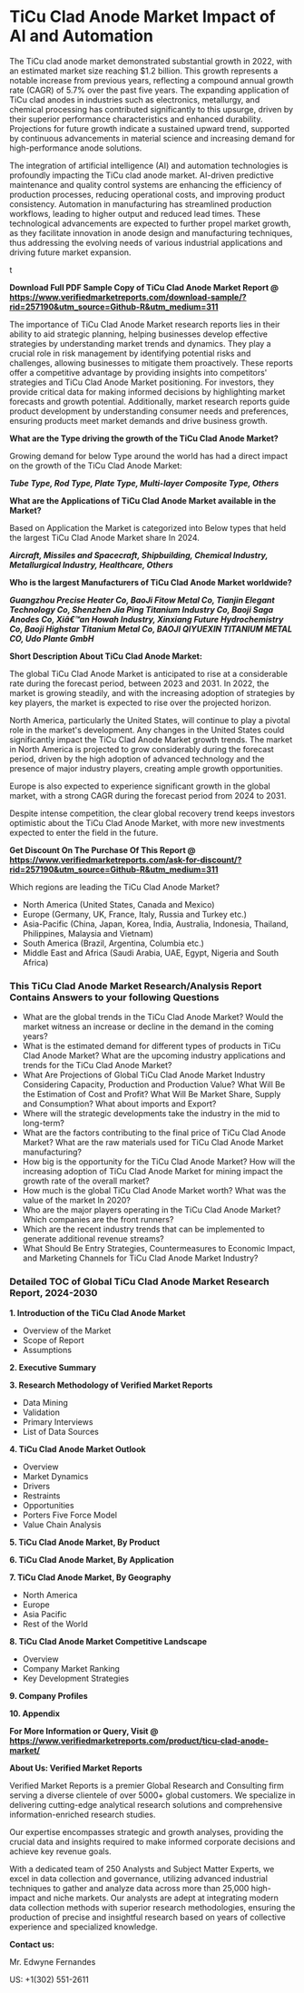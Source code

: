 <meta name="title" content="Global TiCu Clad Anode Market Impact of AI and Automation"><meta name="description" content="The TiCu clad anode market demonstrated substantial growth in 2022, with an estimated market size reaching $1.2 billion. This growth represents a notable increase from"><meta name="title" content="TiCu Clad Anode Market Size, Share, Scope, Trends, Growth, Opportunities, Analysis, Forecast"><h1>TiCu Clad Anode Market Impact of AI and Automation</h1><p>The TiCu clad anode market demonstrated substantial growth in 2022, with an estimated market size reaching $1.2 billion. This growth represents a notable increase from previous years, reflecting a compound annual growth rate (CAGR) of 5.7% over the past five years. The expanding application of TiCu clad anodes in industries such as electronics, metallurgy, and chemical processing has contributed significantly to this upsurge, driven by their superior performance characteristics and enhanced durability. Projections for future growth indicate a sustained upward trend, supported by continuous advancements in material science and increasing demand for high-performance anode solutions.</p><p>The integration of artificial intelligence (AI) and automation technologies is profoundly impacting the TiCu clad anode market. AI-driven predictive maintenance and quality control systems are enhancing the efficiency of production processes, reducing operational costs, and improving product consistency. Automation in manufacturing has streamlined production workflows, leading to higher output and reduced lead times. These technological advancements are expected to further propel market growth, as they facilitate innovation in anode design and manufacturing techniques, thus addressing the evolving needs of various industrial applications and driving future market expansion.</p>t</p><p id="" class=""><strong>Download Full PDF Sample Copy of TiCu Clad Anode Market Report @ <a href="https://www.verifiedmarketreports.com/download-sample/?rid=257190&utm_source=Github-R&utm_medium=311" target="_blank">https://www.verifiedmarketreports.com/download-sample/?rid=257190&utm_source=Github-R&utm_medium=311</a></strong></p><p>The importance of&nbsp;TiCu Clad Anode Market research reports lies in their ability to aid strategic planning, helping businesses develop effective strategies by understanding market trends and dynamics. They play a crucial role in risk management by identifying potential risks and challenges, allowing businesses to mitigate them proactively. These reports offer a competitive advantage by providing insights into competitors' strategies and TiCu Clad Anode Market positioning. For investors, they provide critical data for making informed decisions by highlighting market forecasts and growth potential. Additionally, market research reports guide product development by understanding consumer needs and preferences, ensuring products meet market demands and drive business growth.</p><p><strong>What are the&nbsp;Type driving the growth of the TiCu Clad Anode Market?</strong></p><p id="" class="">Growing demand for below Type around the world has had a direct impact on the growth of the TiCu Clad Anode Market:</p><em><strong>Tube Type, Rod Type, Plate Type, Multi-layer Composite Type, Others</strong></em></p><strong>What are the&nbsp;Applications&nbsp;of TiCu Clad Anode Market available in the Market?</strong></p><p id="" class="">Based on Application the Market is categorized into Below types that held the largest TiCu Clad Anode Market share In 2024.</p><em><strong>Aircraft, Missiles and Spacecraft, Shipbuilding, Chemical Industry, Metallurgical Industry, Healthcare, Others</strong></em></p><strong>Who is the largest Manufacturers of TiCu Clad Anode Market worldwide?</strong></p><p><em><strong>Guangzhou Precise Heater Co, BaoJi Fitow Metal Co, Tianjin Elegant Technology Co, Shenzhen Jia Ping Titanium Industry Co, Baoji Saga Anodes Co, Xiâ€™an Howah Industry, Xinxiang Future Hydrochemistry Co, Baoji Highstar Titanium Metal Co, BAOJI QIYUEXIN TITANIUM METAL CO, Udo Plante GmbH</strong></em></p><p id="" class=""><strong>Short Description About TiCu Clad Anode Market:</strong></p><p>The global TiCu Clad Anode Market is anticipated to rise at a considerable rate during the forecast period, between 2023 and 2031. In 2022, the market is growing steadily, and with the increasing adoption of strategies by key players, the market is expected to rise over the projected horizon.</p><p>North America, particularly the United States, will continue to play a pivotal role in the market's development. Any changes in the United States could significantly impact the TiCu Clad Anode Market growth trends. The market in North America is projected to grow considerably during the forecast period, driven by the high adoption of advanced technology and the presence of major industry players, creating ample growth opportunities.</p><p>Europe is also expected to experience significant growth in the global market, with a strong CAGR during the forecast period from 2024 to 2031.</p><p>Despite intense competition, the clear global recovery trend keeps investors optimistic about the TiCu Clad Anode Market, with more new investments expected to enter the field in the future.</p><p id="" class=""><strong>Get Discount On The Purchase Of This Report @ <a href="https://www.verifiedmarketreports.com/ask-for-discount/?rid=257190&utm_source=Github-R&utm_medium=311" target="_blank">https://www.verifiedmarketreports.com/ask-for-discount/?rid=257190&utm_source=Github-R&utm_medium=311</a></strong></p>Which regions are leading the TiCu Clad Anode Market?</p><ul><li>North America (United States, Canada and Mexico)</li><li>Europe (Germany, UK, France, Italy, Russia and Turkey etc.)</li><li>Asia-Pacific (China, Japan, Korea, India, Australia, Indonesia, Thailand, Philippines, Malaysia and Vietnam)</li><li>South America (Brazil, Argentina, Columbia etc.)</li><li>Middle East and Africa (Saudi Arabia, UAE, Egypt, Nigeria and South Africa)</li></ul><h3 id="" class="">This TiCu Clad Anode Market Research/Analysis Report Contains Answers to your following Questions</h3><ul><li>What are the global trends in the TiCu Clad Anode Market? Would the market witness an increase or decline in the demand in the coming years?</li><li>What is the estimated demand for different types of products in TiCu Clad Anode Market? What are the upcoming industry applications and trends for the TiCu Clad Anode Market?</li><li>What Are Projections of Global TiCu Clad Anode Market Industry Considering Capacity, Production and Production Value? What Will Be the Estimation of Cost and Profit? What Will Be Market Share, Supply and Consumption? What about imports and Export?</li><li>Where will the strategic developments take the industry in the mid to long-term?</li><li>What are the factors contributing to the final price of TiCu Clad Anode Market? What are the raw materials used for TiCu Clad Anode Market manufacturing?</li><li>How big is the opportunity for the TiCu Clad Anode Market? How will the increasing adoption of TiCu Clad Anode Market for mining impact the growth rate of the overall market?</li><li>How much is the global TiCu Clad Anode Market worth? What was the value of the market In 2020?</li><li>Who are the major players operating in the TiCu Clad Anode Market? Which companies are the front runners?</li><li>Which are the recent industry trends that can be implemented to generate additional revenue streams?</li><li>What Should Be Entry Strategies, Countermeasures to Economic Impact, and Marketing Channels for TiCu Clad Anode Market Industry?</li></ul><h3 id="" class="">Detailed TOC of Global TiCu Clad Anode Market Research Report, 2024-2030</h3><p id="" class=""><strong>1. Introduction of the TiCu Clad Anode Market</strong></p><ul><li>Overview of the Market</li><li>Scope of Report</li><li>Assumptions</li></ul><p id="" class=""><strong>2. Executive Summary</strong></p><p id="" class=""><strong>3. Research Methodology of Verified Market Reports</strong></p><ul><li>Data Mining</li><li>Validation</li><li>Primary Interviews</li><li>List of Data Sources</li></ul><p id="" class=""><strong>4. TiCu Clad Anode Market Outlook</strong></p><ul><li>Overview</li><li>Market Dynamics</li><li>Drivers</li><li>Restraints</li><li>Opportunities</li><li>Porters Five Force Model</li><li>Value Chain Analysis</li></ul><p id="" class=""><strong>5. TiCu Clad Anode Market, By Product</strong></p><p id="" class=""><strong>6. TiCu Clad Anode Market, By Application</strong></p><p id="" class=""><strong>7. TiCu Clad Anode Market, By Geography</strong></p><ul><li>North America</li><li>Europe</li><li>Asia Pacific</li><li>Rest of the World</li></ul><p id="" class=""><strong>8. TiCu Clad Anode Market Competitive Landscape</strong></p><ul><li>Overview</li><li>Company Market Ranking</li><li>Key Development Strategies</li></ul><p id="" class=""><strong>9. Company Profiles</strong></p><p id="" class=""><strong>10. Appendix</strong></p><p id="" class=""><strong>For More Information or Query, Visit @ <a href="https://www.verifiedmarketreports.com/product/ticu-clad-anode-market/" target="_blank">https://www.verifiedmarketreports.com/product/ticu-clad-anode-market/</a></strong></p><p id="" class=""><strong>About Us: Verified Market Reports</strong></p><p id="" class="">Verified Market Reports is a premier Global Research and Consulting firm serving a diverse clientele of over 5000+ global customers. We specialize in delivering cutting-edge analytical research solutions and comprehensive information-enriched research studies.</p><p id="" class="">Our expertise encompasses strategic and growth analyses, providing the crucial data and insights required to make informed corporate decisions and achieve key revenue goals.</p><p id="" class="">With a dedicated team of 250 Analysts and Subject Matter Experts, we excel in data collection and governance, utilizing advanced industrial techniques to gather and analyze data across more than 25,000 high-impact and niche markets. Our analysts are adept at integrating modern data collection methods with superior research methodologies, ensuring the production of precise and insightful research based on years of collective experience and specialized knowledge.</p><p id="" class=""><strong>Contact us:</strong></p><p id="" class="">Mr. Edwyne Fernandes</p><p id="" class="">US: +1(302) 551-2611</p>